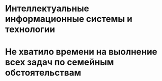 # Интеллектуальные информационные системы и технологии
# Не хватило времени на выолнение всех задач по семейным обстоятельствам
